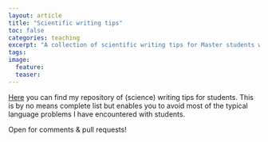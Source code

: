 ```yaml
---
layout: article
title: "Scientific writing tips"
toc: false
categories: teaching
excerpt: "A collection of scientific writing tips for Master students working with their thesis."
tags:
image:
  feature: 
  teaser:
---
```


[Here](https://github.com/natj/sci_writing) you can find my repository of (science) writing tips for students. This is by no means complete list but enables you to avoid most of the typical language problems I have encountered with students.

Open for comments & pull requests!
